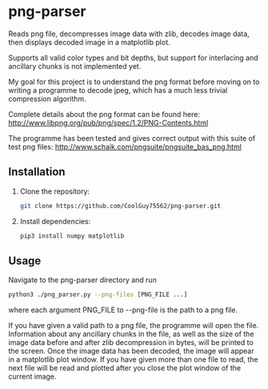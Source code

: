 # png-parser
Reads png file, decompresses image data with zlib, decodes image data, then displays decoded image in a matplotlib plot. 

Supports all valid color types and bit depths, but support for interlacing and ancillary chunks is not implemented yet. 

My goal for this project is to understand the png format before moving on to writing a programme to decode jpeg, which has a much less trivial compression algorithm.

Complete details about the png format can be found here: http://www.libpng.org/pub/png/spec/1.2/PNG-Contents.html

The programme has been tested and gives correct output with this suite of test png files: http://www.schaik.com/pngsuite/pngsuite_bas_png.html

## Installation
1. Clone the repository:
   ```bash
   git clone https://github.com/CoolGuy75562/png-parser.git
   ```
2. Install dependencies:
   ```bash
   pip3 install numpy matplotlib
   ```

## Usage
Navigate to the png-parser directory and run
```bash
python3 ./png_parser.py --png-files [PNG_FILE ...]
```
where each argument PNG_FILE to --png-file is the path to a png file.

If you have given a valid path to a png file, the programme will open the file. Information about any ancillary chunks in the file, as well as the size of the image data before and after zlib decompression in bytes, will be printed to the screen. Once the image data has been decoded, the image will appear in a matplotlib plot window. If you have given more than one file to read, the next file will be read and plotted after you close the plot window of the current image.
